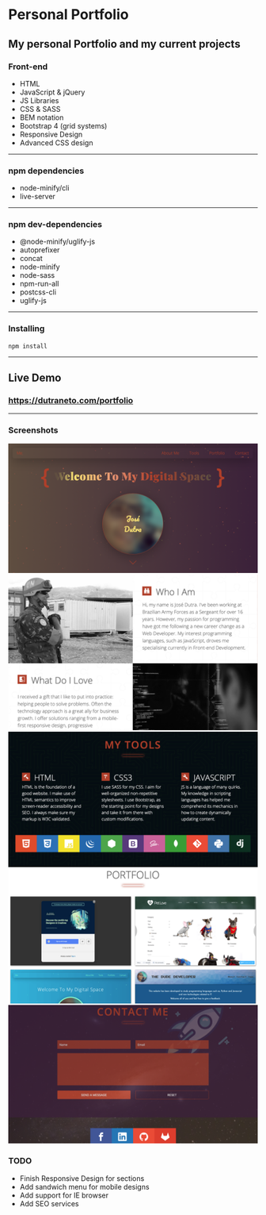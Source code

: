 # Personal Portfolio

## My personal Portfolio and my current projects

### Front-end

- HTML
- JavaScript & jQuery
- JS Libraries
- CSS & SASS
- BEM notation
- Bootstrap 4 (grid systems)
- Responsive Design
- Advanced CSS design

---

### npm dependencies

- node-minify/cli
- live-server

---

### npm dev-dependencies

- @node-minify/uglify-js
- autoprefixer
- concat
- node-minify
- node-sass
- npm-run-all
- postcss-cli
- uglify-js

---

### Installing

```
npm install
```

---

## Live Demo

### https://dutraneto.com/portfolio

---

### Screenshots

![](front-end/header.png)
![](front-end/about.png)
![](front-end/tools.png)
![](front-end/portfolio.png)
![](front-end/contact.png)

### TODO

- Finish Responsive Design for sections
- Add sandwich menu for mobile designs
- Add support for IE browser
- Add SEO services
